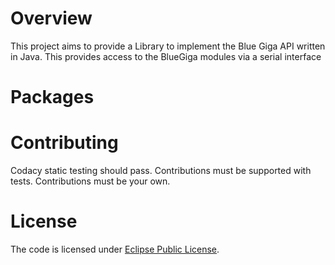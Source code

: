 

# Overview

This project aims to provide a Library to implement the Blue Giga API written in Java. This provides access to the BlueGiga modules via a serial interface 

# Packages
 
# Contributing

Codacy static testing should pass.
Contributions must be supported with tests.
Contributions must be your own.

# License

The code is licensed under [Eclipse Public License](https://www.eclipse.org/legal/epl-v10.html).
